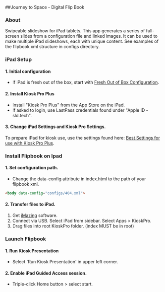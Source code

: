 ##Journey to Space - Digital Flip Book

### About
Swipeable slideshow for iPad tablets. This app generates a series of full-screen slides from a configuration file and linked images. It can be used to make multiple iPad slideshows, each with unique content. See examples of the flipbook xml structure in configs directory.

### iPad Setup
#### 1. Initial configuration
* If iPad is fresh out of the box, start with [Fresh Out of Box Configuration](http://projects.smm.org/atrium/media/node/291625).

#### 2. Install Kiosk Pro Plus
* Install "Kiosk Pro Plus" from the App Store on the iPad.
* If asked to login, use LastPass credentials found under "Apple ID - sld.tech".

#### 3. Change iPad Settings and Kiosk Pro Settings.
To prepare iPad for kiosk use, use the settings found here: [Best Settings for use with Kiosk Pro Plus](http://projects.smm.org/atrium/media/node/291625). 

### Install Flipbook on Ipad
#### 1. Set configuration path.
* Change the data-config attribute in index.html to the path of your flipbook xml.

```html
<body data-config="configs/404.xml">
```
#### 2. Transfer files to iPad.

1. Get [iMazing](http://imazing.com/) software.
2. Connect via USB. Select iPad from sidebar. Select Apps > KioskPro.
3. Drag files into root KioskPro folder. (index MUST be in root)


### Launch Flipbook
#### 1. Run Kiosk Presentation
* Select 'Run Kiosk Presentation' in upper left corner.

#### 2. Enable iPad Guided Access session.
* Triple-click Home button > select start.

